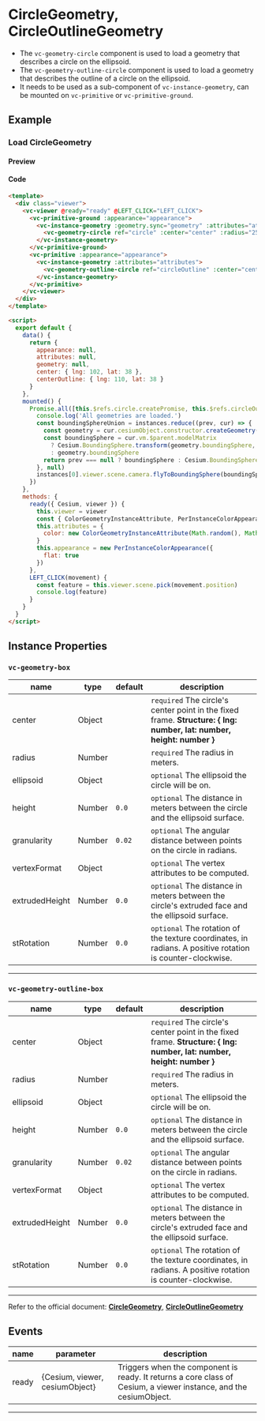 # CircleGeometry, CircleOutlineGeometry

- The `vc-geometry-circle` component is used to load a geometry that describes a circle on the ellipsoid.
- The `vc-geometry-outline-circle` component is used to load a geometry that describes the outline of a circle on the ellipsoid.
- It needs to be used as a sub-component of `vc-instance-geometry`, can be mounted on `vc-primitive` or `vc-primitive-ground`.

## Example

### Load CircleGeometry

#### Preview

<doc-preview>
  <template>
    <div class="viewer">
      <vc-viewer @ready="ready" @LEFT_CLICK="LEFT_CLICK">
        <vc-primitive-ground :appearance="appearance">
          <vc-instance-geometry :geometry.sync="geometry" :attributes="attributes">
            <vc-geometry-circle ref="circle" :center="center" :radius="250000"></vc-geometry-circle>
          </vc-instance-geometry>
        </vc-primitive-ground>
        <vc-primitive :appearance="appearance">
          <vc-instance-geometry :attributes="attributes">
            <vc-geometry-outline-circle ref="circleOutline" :center="centerOutline" :radius="250000"></vc-geometry-outline-circle>
          </vc-instance-geometry>
        </vc-primitive>
      </vc-viewer>
    </div>
  </template>

  <script>
    export default {
      data() {
        return {
          appearance: null,
          attributes: null,
          geometry: null,
          center: { lng: 102, lat: 38 },
          centerOutline: { lng: 110, lat: 38 }
        }
      },
      mounted() {
        Promise.all([this.$refs.circle.createPromise, this.$refs.circleOutline.createPromise]).then((instances) => {
          console.log('All geometries are loaded.')
          const boundingSphereUnion = instances.reduce((prev, cur) => {
            const geometry = cur.cesiumObject.constructor.createGeometry(cur.cesiumObject)
            const boundingSphere = cur.vm.$parent.modelMatrix
              ? Cesium.BoundingSphere.transform(geometry.boundingSphere, cur.vm.$parent.modelMatrix)
              : geometry.boundingSphere
            return prev === null ? boundingSphere : Cesium.BoundingSphere.union(prev, boundingSphere)
          }, null)
          instances[0].viewer.scene.camera.flyToBoundingSphere(boundingSphereUnion)
        })
      },
      methods: {
        ready({ Cesium, viewer }) {
          this.viewer = viewer
          const { ColorGeometryInstanceAttribute, PerInstanceColorAppearance } = Cesium
          this.attributes = {
            color: new ColorGeometryInstanceAttribute(Math.random(), Math.random(), Math.random(), 0.5)
          }
          this.appearance = new PerInstanceColorAppearance({
            flat: true
          })
        },
        LEFT_CLICK(movement) {
          const feature = this.viewer.scene.pick(movement.position)
          console.log(feature)
        }
      }
    }
  </script>
</doc-preview>

#### Code

```html
<template>
  <div class="viewer">
    <vc-viewer @ready="ready" @LEFT_CLICK="LEFT_CLICK">
      <vc-primitive-ground :appearance="appearance">
        <vc-instance-geometry :geometry.sync="geometry" :attributes="attributes">
          <vc-geometry-circle ref="circle" :center="center" :radius="250000"></vc-geometry-circle>
        </vc-instance-geometry>
      </vc-primitive-ground>
      <vc-primitive :appearance="appearance">
        <vc-instance-geometry :attributes="attributes">
          <vc-geometry-outline-circle ref="circleOutline" :center="centerOutline" :radius="250000"></vc-geometry-outline-circle>
        </vc-instance-geometry>
      </vc-primitive>
    </vc-viewer>
  </div>
</template>

<script>
  export default {
    data() {
      return {
        appearance: null,
        attributes: null,
        geometry: null,
        center: { lng: 102, lat: 38 },
        centerOutline: { lng: 110, lat: 38 }
      }
    },
    mounted() {
      Promise.all([this.$refs.circle.createPromise, this.$refs.circleOutline.createPromise]).then((instances) => {
        console.log('All geometries are loaded.')
        const boundingSphereUnion = instances.reduce((prev, cur) => {
          const geometry = cur.cesiumObject.constructor.createGeometry(cur.cesiumObject)
          const boundingSphere = cur.vm.$parent.modelMatrix
            ? Cesium.BoundingSphere.transform(geometry.boundingSphere, cur.vm.$parent.modelMatrix)
            : geometry.boundingSphere
          return prev === null ? boundingSphere : Cesium.BoundingSphere.union(prev, boundingSphere)
        }, null)
        instances[0].viewer.scene.camera.flyToBoundingSphere(boundingSphereUnion)
      })
    },
    methods: {
      ready({ Cesium, viewer }) {
        this.viewer = viewer
        const { ColorGeometryInstanceAttribute, PerInstanceColorAppearance } = Cesium
        this.attributes = {
          color: new ColorGeometryInstanceAttribute(Math.random(), Math.random(), Math.random(), 0.5)
        }
        this.appearance = new PerInstanceColorAppearance({
          flat: true
        })
      },
      LEFT_CLICK(movement) {
        const feature = this.viewer.scene.pick(movement.position)
        console.log(feature)
      }
    }
  }
</script>
```

## Instance Properties

### `vc-geometry-box`

<!-- prettier-ignore -->
| name | type | default | description |
| ---- | ---- | ------- | ----------- |
| center | Object | | `required` The circle's center point in the fixed frame. **Structure: { lng: number, lat: number, height: number }** |
| radius | Number | | `required` The radius in meters. |
| ellipsoid | Object | | `optional` The ellipsoid the circle will be on. |
| height | Number | `0.0` | `optional` The distance in meters between the circle and the ellipsoid surface. |
| granularity | Number | `0.02` | `optional` The angular distance between points on the circle in radians. |
| vertexFormat | Object | | `optional` The vertex attributes to be computed. |
| extrudedHeight | Number | `0.0` | `optional` The distance in meters between the circle's extruded face and the ellipsoid surface. |
| stRotation | Number | `0.0` | `optional` The rotation of the texture coordinates, in radians. A positive rotation is counter-clockwise.|

---

### `vc-geometry-outline-box`

<!-- prettier-ignore -->
| name | type | default | description |
| ---- | ---- | ------- | ----------- |
| center | Object | | `required` The circle's center point in the fixed frame. **Structure: { lng: number, lat: number, height: number }** |
| radius | Number | | `required` The radius in meters. |
| ellipsoid | Object | | `optional` The ellipsoid the circle will be on. |
| height | Number | `0.0` | `optional` The distance in meters between the circle and the ellipsoid surface. |
| granularity | Number | `0.02` | `optional` The angular distance between points on the circle in radians. |
| vertexFormat | Object | | `optional` The vertex attributes to be computed. |
| extrudedHeight | Number | `0.0` | `optional` The distance in meters between the circle's extruded face and the ellipsoid surface. |
| stRotation | Number | `0.0` | `optional` The rotation of the texture coordinates, in radians. A positive rotation is counter-clockwise.|

---

Refer to the official document: **[CircleGeometry](https://cesium.com/docs/cesiumjs-ref-doc/CircleGeometry.html)**, **[CircleOutlineGeometry](https://cesium.com/docs/cesiumjs-ref-doc/CircleOutlineGeometry.html)**

## Events

<!-- prettier-ignore -->
| name | parameter | description |
| ---- | --------- | ----------- |
| ready | {Cesium, viewer, cesiumObject} | Triggers when the component is ready. It returns a core class of Cesium, a viewer instance, and the cesiumObject. |

---
